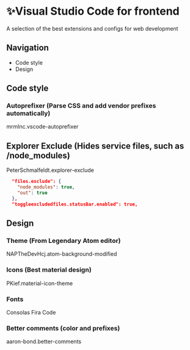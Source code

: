 # ✨Visual Studio Code for frontend

A selection of the best extensions and configs for web development

## Navigation

* Сode style
* Design

## Code style

### Autoprefixer (Parse CSS and add vendor prefixes automatically)

mrmlnc.vscode-autoprefixer

## Explorer Exclude (Hides service files, such as /node_modules)

PeterSchmalfeldt.explorer-exclude

```json
  "files.exclude": {
    "node_modules": true,
    "out": true
  },
  "toggleexcludedfiles.statusBar.enabled": true,
```

## Design

### Theme (From Legendary Atom editor)

NAPTheDevHcj.atom-background-modified

### Icons (Best material design)

PKief.material-icon-theme

### Fonts

Consolas
Fira Code

### Better comments (color and prefixes)

aaron-bond.better-comments
